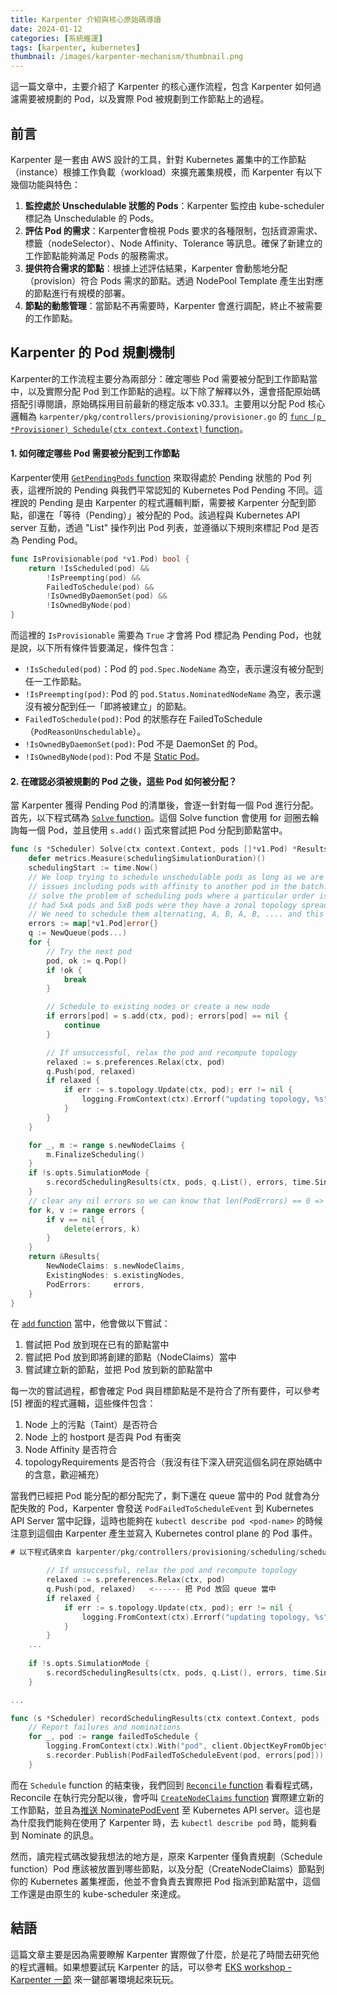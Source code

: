 ```yaml
---
title: Karpenter 介紹與核心原始碼導讀
date: 2024-01-12
categories: [系統維運]
tags: [karpenter, kubernetes]
thumbnail: /images/karpenter-mechanism/thumbnail.png
---
```


這一篇文章中，主要介紹了 Karpenter 的核心運作流程，包含 Karpenter 如何過濾需要被規劃的 Pod，以及實際 Pod 被規劃到工作節點上的過程。

<!-- more -->

## 前言

Karpenter 是一套由 AWS 設計的工具，針對 Kubernetes 叢集中的工作節點（instance）根據工作負載（workload）來擴充叢集規模，而 Karpenter 有以下幾個功能與特色：

1. **監控處於 Unschedulable 狀態的 Pods**：Karpenter 監控由 kube-scheduler 標記為 Unschedulable 的 Pods。
2. **評估 Pod 的需求**：Karpenter會檢視 Pods 要求的各種限制，包括資源需求、標籤（nodeSelector）、Node Affinity、Tolerance 等訊息。確保了新建立的工作節點能夠滿足 Pods 的服務需求。
3. **提供符合需求的節點**：根據上述評估結果，Karpenter 會動態地分配（provision）符合 Pods 需求的節點。透過 NodePool Template 產生出對應的節點進行有規模的部署。
4. **節點的動態管理**：當節點不再需要時，Karpenter 會進行調配，終止不被需要的工作節點。


## Karpenter 的 Pod 規劃機制

Karpenter的工作流程主要分為兩部分：確定哪些 Pod 需要被分配到工作節點當中，以及實際分配 Pod 到工作節點的過程。以下除了解釋以外，還會搭配原始碼搭配引導閱讀，原始碼採用目前最新的穩定版本 v0.33.1。主要用以分配 Pod 核心邏輯為 `karpenter/pkg/controllers/provisioning/provisioner.go` 的 [`func (p *Provisioner) Schedule(ctx context.Context)` function](https://github.com/kubernetes-sigs/karpenter/blob/v0.33.1/pkg/controllers/provisioning/provisioner.go#L296-L337)。

#### 1. 如何確定哪些 Pod 需要被分配到工作節點

Karpenter使用 [`GetPendingPods` function](https://github.com/kubernetes-sigs/karpenter/blob/v0.33.1/pkg/controllers/provisioning/provisioner.go#L154-L176) 來取得處於 Pending 狀態的 Pod 列表，這裡所說的 Pending 與我們平常認知的 Kubernetes Pod Pending 不同。這裡說的 Pending 是由 Karpenter 的程式邏輯判斷，需要被 Karpenter 分配到節點，卻還在「等待（Pending）」被分配的 Pod。該過程與 Kubernetes API server 互動，透過 "List" 操作列出 Pod 列表，並遵循以下規則來標記 Pod 是否為 Pending Pod。

```go
func IsProvisionable(pod *v1.Pod) bool {
	return !IsScheduled(pod) &&
		!IsPreempting(pod) &&
		FailedToSchedule(pod) &&
		!IsOwnedByDaemonSet(pod) &&
		!IsOwnedByNode(pod)
}
```

而這裡的 `IsProvisionable` 需要為 `True` 才會將 Pod 標記為 Pending Pod，也就是說，以下所有條件皆要滿足，條件包含：

- `!IsScheduled(pod)`：Pod 的 `pod.Spec.NodeName` 為空，表示還沒有被分配到任一工作節點。
- `!IsPreempting(pod)`: Pod 的 `pod.Status.NominatedNodeName` 為空，表示還沒有被分配到任一「即將被建立」的節點。
- `FailedToSchedule(pod)`: Pod 的狀態存在 FailedToSchedule（`PodReasonUnschedulable`）。
- `!IsOwnedByDaemonSet(pod)`: Pod 不是 DaemonSet 的 Pod。
- `!IsOwnedByNode(pod)`: Pod 不是 [Static Pod](https://kubernetes.io/docs/tasks/configure-pod-container/static-pod/)。

#### 2. 在確認必須被規劃的 Pod 之後，這些 Pod 如何被分配？

當 Karpenter 獲得 Pending Pod 的清單後，會逐一針對每一個 Pod 進行分配。首先，以下程式碼為 [`Solve` function](https://github.com/kubernetes-sigs/karpenter/blob/v0.33.1/pkg/controllers/provisioning/scheduling/scheduler.go#L138-L187)。這個 Solve function 會使用 for 迴圈去輪詢每一個 Pod，並且使用 `s.add()` 函式來嘗試把 Pod 分配到節點當中。

```go
func (s *Scheduler) Solve(ctx context.Context, pods []*v1.Pod) *Results {
	defer metrics.Measure(schedulingSimulationDuration)()
	schedulingStart := time.Now()
	// We loop trying to schedule unschedulable pods as long as we are making progress.  This solves a few
	// issues including pods with affinity to another pod in the batch. We could topo-sort to solve this, but it wouldn't
	// solve the problem of scheduling pods where a particular order is needed to prevent a max-skew violation. E.g. if we
	// had 5xA pods and 5xB pods were they have a zonal topology spread, but A can only go in one zone and B in another.
	// We need to schedule them alternating, A, B, A, B, .... and this solution also solves that as well.
	errors := map[*v1.Pod]error{}
	q := NewQueue(pods...)
	for {
		// Try the next pod
		pod, ok := q.Pop()
		if !ok {
			break
		}

		// Schedule to existing nodes or create a new node
		if errors[pod] = s.add(ctx, pod); errors[pod] == nil {
			continue
		}

		// If unsuccessful, relax the pod and recompute topology
		relaxed := s.preferences.Relax(ctx, pod)
		q.Push(pod, relaxed)
		if relaxed {
			if err := s.topology.Update(ctx, pod); err != nil {
				logging.FromContext(ctx).Errorf("updating topology, %s", err)
			}
		}
	}

	for _, m := range s.newNodeClaims {
		m.FinalizeScheduling()
	}
	if !s.opts.SimulationMode {
		s.recordSchedulingResults(ctx, pods, q.List(), errors, time.Since(schedulingStart))
	}
	// clear any nil errors so we can know that len(PodErrors) == 0 => all pods scheduled
	for k, v := range errors {
		if v == nil {
			delete(errors, k)
		}
	}
	return &Results{
		NewNodeClaims: s.newNodeClaims,
		ExistingNodes: s.existingNodes,
		PodErrors:     errors,
	}
}
```

在 [`add` function](https://github.com/kubernetes-sigs/karpenter/blob/v0.33.1/pkg/controllers/provisioning/scheduling/scheduler.go#L236-L283) 當中，他會做以下嘗試：
1. 嘗試把 Pod 放到現在已有的節點當中
2. 嘗試把 Pod 放到即將創建的節點（NodeClaims）當中
3. 嘗試建立新的節點，並把 Pod 放到新的節點當中

每一次的嘗試過程，都會確定 Pod 與目標節點是不是符合了所有要件，可以參考 [5] 裡面的程式邏輯，這些條件包含：
1. Node 上的污點（Taint）是否符合
2. Node 上的 hostport 是否與 Pod 有衝突
3. Node Affinity 是否符合
4. topologyRequirements 是否符合（我沒有往下深入研究這個名詞在原始碼中的含意，歡迎補充）

當我們已經把 Pod 能分配的都分配完了，剩下還在 queue 當中的 Pod 就會為分配失敗的 Pod，Karpenter 會發送 `PodFailedToScheduleEvent` 到 Kubernetes API Server 當中記錄，這時也能夠在 `kubectl describe pod <pod-name>` 的時候注意到這個由 Karpenter 產生並寫入 Kubernetes control plane 的 Pod 事件。
```go
# 以下程式碼來自 karpenter/pkg/controllers/provisioning/scheduling/scheduler.go

		// If unsuccessful, relax the pod and recompute topology
		relaxed := s.preferences.Relax(ctx, pod)
		q.Push(pod, relaxed)   <------ 把 Pod 放回 queue 當中
		if relaxed {
			if err := s.topology.Update(ctx, pod); err != nil {
				logging.FromContext(ctx).Errorf("updating topology, %s", err)
			}
		}
	...
	
	if !s.opts.SimulationMode {
		s.recordSchedulingResults(ctx, pods, q.List(), errors, time.Since(schedulingStart))    <---- 呼叫 recordSchedulingResults 將 q.List()，也就是分配失敗的 Pod 寫入 PodFailedToScheduleEvent
	}

...

func (s *Scheduler) recordSchedulingResults(ctx context.Context, pods []*v1.Pod, failedToSchedule []*v1.Pod, errors map[*v1.Pod]error, schedulingDuration time.Duration) {
	// Report failures and nominations
	for _, pod := range failedToSchedule {
		logging.FromContext(ctx).With("pod", client.ObjectKeyFromObject(pod)).Errorf("Could not schedule pod, %s", errors[pod])
		s.recorder.Publish(PodFailedToScheduleEvent(pod, errors[pod]))  <---- 推送事件
	}
```

而在 `Schedule` function 的結束後，我們回到 [`Reconcile` function](https://github.com/kubernetes-sigs/karpenter/blob/v0.33.1/pkg/controllers/provisioning/provisioner.go#L112-L135) 看看程式碼，Reconcile 在執行完分配以後，會呼叫 [`CreateNodeClaims` function](https://github.com/kubernetes-sigs/karpenter/blob/v0.33.1/pkg/controllers/provisioning/provisioner.go#L139-L152) 實際建立新的工作節點，並且為[推送 NominatePodEvent](https://github.com/kubernetes-sigs/karpenter/blob/v0.33.1/pkg/controllers/provisioning/provisioner.go#L360-L362) 至 Kubernetes API server。這也是為什麼我們能夠在使用了 Karpenter 時，去 `kubectl describe pod` 時，能夠看到 Nominate 的訊息。

然而，讀完程式碼改變我想法的地方是，原來 Karpenter 僅負責規劃（Schedule function）Pod 應該被放置到哪些節點，以及分配（CreateNodeClaims）節點到你的 Kubernetes 叢集裡面，他並不會負責去實際把 Pod 指派到節點當中，這個工作還是由原生的 kube-scheduler 來達成。

## 結語

這篇文章主要是因為需要瞭解 Karpenter 實際做了什麼，於是花了時間去研究他的程式邏輯。如果想要試玩 Karpenter 的話，可以參考 [EKS workshop - Karpenter 一節](https://www.eksworkshop.com/docs/autoscaling/compute/karpenter/) 來一鍵部署環境起來玩玩。


